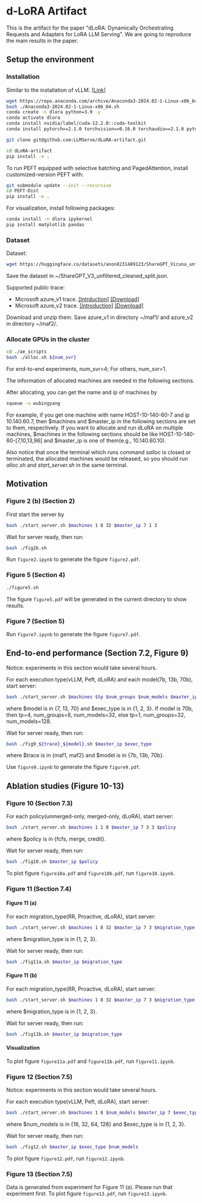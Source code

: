 # d-LoRA Artifact

This is the artifact for the paper "dLoRA: Dynamically Orchestrating Requests and Adapters for LoRA LLM Serving". We are going to reproduce the main results in the paper. 
<!-- This project is based on vLLM. [[Link]](https://github.com/vllm-project/vllm) -->

## Setup the environment

### Installation

Similar to the installation of vLLM. [[Link]](https://docs.vllm.ai/en/latest/getting_started/installation.html#build-from-source)

```bash
wget https://repo.anaconda.com/archive/Anaconda3-2024.02-1-Linux-x86_64.sh
bash ./Anaconda3-2024.02-1-Linux-x86_64.sh
conda create -n dlora python=3.9 -y
conda activate dlora
conda install nvidia/label/cuda-12.2.0::cuda-toolkit
conda install pytorch==2.1.0 torchvision==0.16.0 torchaudio==2.1.0 pytorch-cuda=12.1 -c pytorch -c nvidia

git clone git@github.com:LLMServe/dLoRA-artifact.git

cd dLoRA-artifact
pip install -e .
```

To run PEFT equipped with selective batching and PagedAttention, install customized-version PEFT with:
```bash
git submodule update --init --recursive
cd PEFT-Dist
pip install -e .
```

For visualization, install following packages:
```bash
conda install -n dlora ipykernel
pip install matplotlib pandas
```

### Dataset

Dataset:
```bash
wget https://huggingface.co/datasets/anon8231489123/ShareGPT_Vicuna_unfiltered/resolve/main/ShareGPT_V3_unfiltered_cleaned_split.json
```

Save the dataset in ~/ShareGPT_V3_unfiltered_cleaned_split.json.

Supported public trace:
- Microsoft azure_v1 trace. [[Intrduction]](https://github.com/Azure/AzurePublicDataset/blob/master/AzureFunctionsDataset2019.md) [[Download]](https://azurecloudpublicdataset2.blob.core.windows.net/azurepublicdatasetv2/azurefunctions_dataset2019/azurefunctions-dataset2019.tar.xz)
- Microsoft azure_v2 trace. [[Introduction]](https://github.com/Azure/AzurePublicDataset/blob/master/AzureFunctionsInvocationTrace2021.md) [[Download]](https://github.com/Azure/AzurePublicDataset/raw/master/data/AzureFunctionsInvocationTraceForTwoWeeksJan2021.rar)


Download and unzip them.
Save azure_v1 in directory ~/maf1/ and azure_v2 in directory ~/maf2/.

### Allocate GPUs in the cluster

```bash
cd ./ae_scripts
bash ./alloc.sh ${num_svr}
```

For end-to-end experiments, num_svr=4;
For others, num_svr=1.

The information of allocated machines are needed in the following sections.

After allocating, you can get the name and ip of machines by
```bash
squeue -u wubingyang
```
For example, if you get one machine with name HOST-10-140-60-7 and ip 10.140.60.7, then $machines and $master_ip in the following sections are set to them, respectively.
If you want to allocate and run dLoRA on multiple machines, $machines in the following sections should be like HOST-10-140-60-[7,10,13,96] and $master_ip is one of them(e.g., 10.140.60.10).

Also notice that once the terminal which runs command *salloc* is closed or terminated, the allocated machines would be released, so you should run *alloc.sh* and *start_server.sh* in the same terminal.

## Motivation

### Figure 2 (b) (Section 2)

First start the server by
```bash
bash ./start_server.sh $machines 1 8 32 $master_ip 7 1 3
```

Wait for server ready, then run:
```bash
bash ./fig2b.sh
```

Run `figure2.ipynb` to generate the figure `figure2.pdf`.

### Figure 5 (Section 4)

```bash
./figure5.sh
```

The figure `figure5.pdf` will be generated in the current directory to show results.

### Figure 7 (Section 5)

Run `figure7.ipynb` to generate the figure `figure7.pdf`.

## End-to-end performance (Section 7.2, Figure 9)

Notice: experiments in this section would take several hours.

For each execution type(vLLM, Peft, dLoRA) and each model(7b, 13b, 70b), start server:
```bash
bash ./start_server.sh $machines $tp $num_groups $num_models $master_ip $model $exec_type 3
```
where $model is in {7, 13, 70} and $exec_type is in {1, 2, 3}.
If model is 70b, then tp=4, num_groups=8, num_models=32, else tp=1, num_groups=32, num_models=128.

Wait for server ready, then run:
```bash
bash ./fig9_${trace}_${model}.sh $master_ip $exec_type
```
where $trace is in {maf1, maf2} and $model is in {7b, 13b, 70b}.

Use `figure9.ipynb` to generate the figure `figure9.pdf`.


## Ablation studies (Figure 10-13)

### Figure 10 (Section 7.3)

For each policy(unmerged-only, merged-only, dLoRA), start server:
```bash
bash ./start_server.sh $machines 1 1 8 $master_ip 7 3 3 $policy
```
where $policy is in {fcfs, merge, credit}.

Wait for server ready, then run:
```bash
bash ./fig10.sh $master_ip $policy
```

To plot figure `figure10a.pdf` and `figure10b.pdf`, run `figure10.ipynb`.

### Figure 11 (Section 7.4)

#### Figure 11 (a)

For each migration_type(RR, Proactive, dLoRA), start server:
```bash
bash ./start_server.sh $machines 1 8 32 $master_ip 7 3 $migration_type
```
where $migration_type is in {1, 2, 3}.

Wait for server ready, then run:
```bash
bash ./fig11a.sh $master_ip $migration_type
```

#### Figure 11 (b)

For each migration_type(RR, Proactive, dLoRA), start server:
```bash
bash ./start_server.sh $machines 1 8 32 $master_ip 7 3 $migration_type
```
where $migration_type is in {1, 2, 3}.

Wait for server ready, then run:
```bash
bash ./fig11b.sh $master_ip $migration_type
```

#### Visualization

To plot figure `figure11a.pdf` and `figure11b.pdf`, run `figure11.ipynb`.


### Figure 12 (Section 7.5)

Notice: experiments in this section would take several hours.

For each execution type(vLLM, Peft, dLoRA), start server:
```bash
bash ./start_server.sh $machines 1 8 $num_models $master_ip 7 $exec_type 3
```
where $num_models is in {16, 32, 64, 128} and $exec_type is in {1, 2, 3}.

Wait for server ready, then run:
```bash
bash ./fig12.sh $master_ip $exec_type $num_models
```

To plot figure `figure12.pdf`, run `figure12.ipynb`.

### Figure 13 (Section 7.5)

Data is generated from experiment for Figure 11 (a). Please run that experiment first. To plot figure `figure13.pdf`, run `figure13.ipynb`.